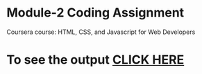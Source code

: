 # Module-2 Coding Assignment

Coursera course: HTML, CSS, and Javascript for Web Developers

# To see the output [CLICK HERE](https://balaken.github.io/coursera-test-html-css-js/module-2/index.html)
